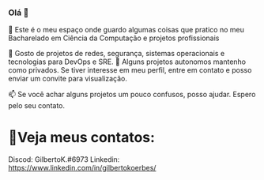 ### Olá 👋

🎏 Este é o meu espaço onde guardo algumas coisas que pratico no meu Bacharelado em Ciência da Computação e projetos profissionais

🎏 Gosto de projetos de redes, segurança, sistemas operacionais e tecnologias para DevOps e SRE.
🔐 Alguns projetos autonomos mantenho como privados. Se tiver interesse em meu perfil, entre em contato e posso enviar um convite para visualização.

📫  Se você achar alguns projetos um pouco confusos, posso ajudar. Espero pelo seu contato.

# 💬Veja meus contatos:
Discod: GilbertoK.#6973
Linkedin: https://www.linkedin.com/in/gilbertokoerbes/


<!--
**gilbertokoerbes/gilbertokoerbes** is a ✨ _special_ ✨ repository because its `README.md` (this file) appears on your GitHub profile.

Here are some ideas to get you started:

- 🔭 I’m currently working on ...
- 🌱 I’m currently learning ...
- 👯 I’m looking to collaborate on ...
- 🤔 I’m looking for help with ...
- 💬 Ask me about ...
- 📫 How to reach me: ...
- 😄 Pronouns: ...
- ⚡ Fun fact: ...
-->
